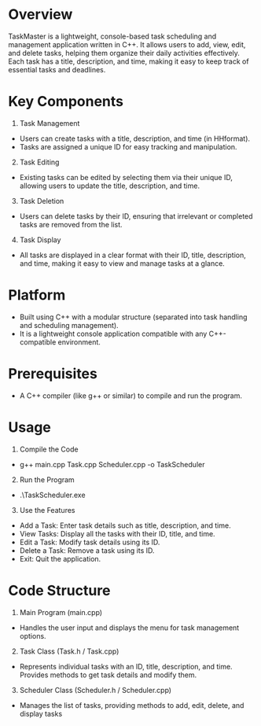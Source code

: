 # Overview

TaskMaster is a lightweight, console-based task scheduling and management application written in C++. It allows users to add, view, edit, and delete tasks, helping them organize their daily activities effectively. Each task has a title, description, and time, making it easy to keep track of essential tasks and deadlines.

# Key Components

1. Task Management
- Users can create tasks with a title, description, and time (in HHformat).
- Tasks are assigned a unique ID for easy tracking and manipulation.
2. Task Editing
- Existing tasks can be edited by selecting them via their unique ID, allowing users to update the title, description, and time.
3. Task Deletion
- Users can delete tasks by their ID, ensuring that irrelevant or completed tasks are removed from the list.
4. Task Display
- All tasks are displayed in a clear format with their ID, title, description, and time, making it easy to view and manage tasks at a glance.

# Platform

- Built using C++ with a modular structure (separated into task handling and scheduling management).
- It is a lightweight console application compatible with any C++-compatible environment.

# Prerequisites

- A C++ compiler (like g++ or similar) to compile and run the program.

# Usage

1. Compile the Code
- g++ main.cpp Task.cpp Scheduler.cpp -o TaskScheduler
2. Run the Program
- .\TaskScheduler.exe
3. Use the Features
- Add a Task: Enter task details such as title, description, and time.
- View Tasks: Display all the tasks with their ID, title, and time.
- Edit a Task: Modify task details using its ID.
- Delete a Task: Remove a task using its ID.
- Exit: Quit the application.
 
# Code Structure

1. Main Program (main.cpp)
- Handles the user input and displays the menu for task management options.
2. Task Class (Task.h / Task.cpp)
- Represents individual tasks with an ID, title, description, and time. Provides methods to get task details and modify them.
3. Scheduler Class (Scheduler.h / Scheduler.cpp)
- Manages the list of tasks, providing methods to add, edit, delete, and display tasks
